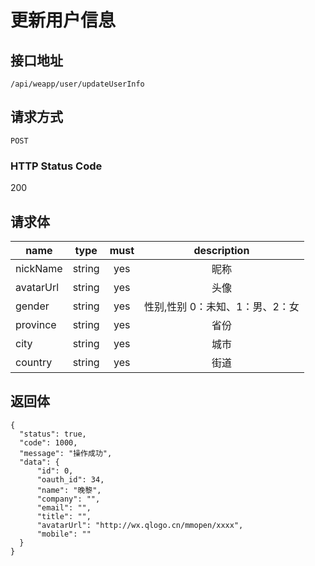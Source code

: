 # 更新用户信息

## 接口地址

`/api/weapp/user/updateUserInfo`

## 请求方式

`POST`

### HTTP Status Code

200

## 请求体

| name     | type     | must     | description |
|----------|:--------:|:--------:|:--------:|
| nickName   | string   | yes      | 昵称 |
| avatarUrl   | string   | yes      | 头像 |
| gender   | string   | yes      | 性别,性别 0：未知、1：男、2：女 |
| province   | string   | yes      | 省份 |
| city   | string   | yes      | 城市 |
| country   | string   | yes      | 街道 |



## 返回体

```json5
{
  "status": true,
  "code": 1000,
  "message": "操作成功",
  "data": {
      "id": 0,
      "oauth_id": 34,
      "name": "晚黎",
      "company": "",
      "email": "",
      "title": "",
      "avatarUrl": "http://wx.qlogo.cn/mmopen/xxxx",
      "mobile": ""
  }
}
``` 

